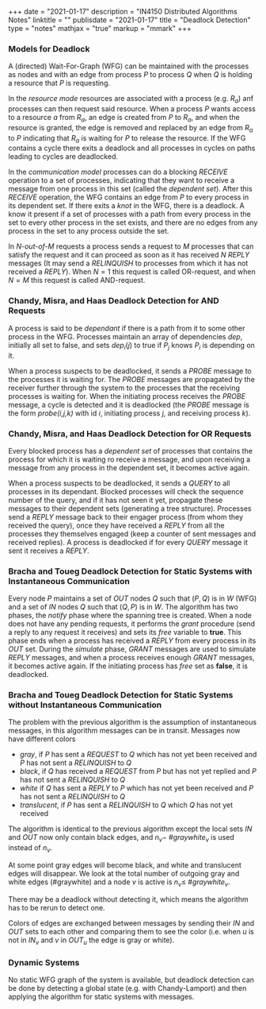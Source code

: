 +++
date = "2021-01-17"
description = "IN4150 Distributed Algorithms Notes"
linktitle = ""
publisdate = "2021-01-17"
title = "Deadlock Detection"
type = "notes"
mathjax = "true"
markup = "mmark"
+++

### Models for Deadlock

A (directed) Wait-For-Graph (WFG) can be maintained with the processes as nodes and with an edge from process $P$ to process $Q$ when $Q$ is holding a resource that $P$ is requesting.

In the _resource mode_ resources are associated with a process (e.g. $R_a$) anf processes can then request said  resource. When a process $P$ wants access to a resource $a$ from $R_a$, an edge is created from $P$ to $R_a$, and when the resource is granted, the edge is removed and replaced by an edge from $R_a$ to $P$ indicating that $R_a$ is waiting for $P$ to release the resource. If the WFG contains a cycle there exits a deadlock and all processes in cycles on paths leading to cycles are deadlocked.

In the _communication model_ processes can do a blocking _RECEIVE_ operation to a set of processes, indicating that they want to receive a message from one process in this set (called the _dependent set_). After this _RECEIVE_ operation, the WFG contains an edge from $P$ to every process in its dependent set. If there exits a _knot_ in the WFG, there is a deadlock. A know it present if a set of processes with a path from every process in the set to every other process in the set exists, and there are no edges from any process in the set to any process outside the set.

In _N-out-of-M_ requests a process sends a request to $M$ processes that can satisfy the request and it can proceed as soon as it has received $N$ _REPLY_ messages (It may send a _RELINQUISH_ to processes from which it has not received a _REPLY_). When $N=1$ this request is called OR-request, and when $N=M$ this request is called AND-request.

### Chandy, Misra, and Haas Deadlock Detection for AND Requests

A process is said to be _dependant_ if there is a path from it to some other process in the WFG. Processes maintain an array of dependencies _dep_, initially all set to false, and sets $dep_i(j)$ to true if $P_j$ knows $P_i$ is depending on it.

When a process suspects to be deadlocked, it sends a _PROBE_ message to the processes it is waiting for. The _PROBE_ messages are propagated by the receiver further through the system to the processes that the receiving processes is waiting for. When the initiating process receives the _PROBE_ message, a cycle is detected and it is deadlocked (the _PROBE_ message is the form _probe(i,j,k)_ with id _i_, initiating process _j_, and receiving process _k_).

### Chandy, Misra, and Haas Deadlock Detection for OR Requests

Every blocked process has a _dependent set_ of processes that contains the process for which it is waiting ro receive a message, and upon receiving a message from any process in the dependent set, it becomes active again.

When a process suspects to be deadlocked, it sends a _QUERY_ to all processes in its dependant. Blocked processes will check the sequence number of the query, and if it has not seen it yet, propagate these messages to their dependent sets (generating a tree structure). Processes send a _REPLY_ message back to their engager process (from whom they received the query), once they have received a _REPLY_ from all the processes they themselves engaged (keep a counter of sent messages and received replies). A process is deadlocked if for every _QUERY_ message it sent it receives a _REPLY_.

### Bracha and Toueg Deadlock Detection for Static Systems with Instantaneous Communication

Every node $P$ maintains a set of _OUT_ nodes $Q$ such that $(P,Q)$ is in $W$ (WFG) and a set of _IN_ nodes $Q$ such that $(Q,P)$ is in $W$. The algorithm has two phases, the _notify_ phase where the spanning tree is created. When a node does not have any pending requests, it performs the _grant_ procedure (send a reply to any request it receives) and sets its _free_ variable to **true**. This phase ends when a process has received a _REPLY_ from every process in its _OUT_ set. During the _simulate_ phase, _GRANT_ messages are used to simulate _REPLY_ messages, and when a process receives enough _GRANT_ messages, it becomes active again. If the initiating process has _free_ set as **false**, it is deadlocked.

### Bracha and Toueg Deadlock Detection for Static Systems without Instantaneous Communication

The problem with the previous algorithm is the assumption of instantaneous messages, in this algorithm messages can be in transit. Messages now have different colors

- _gray_, if $P$ has sent a _REQUEST_ to $Q$ which has not yet been received and $P$ has not sent a _RELINQUISH_ to $Q$
- _black_, if $Q$ has received a _REQUEST_ from $P$ but has not yet replied and $P$ has not sent a _RELINQUISH_ to $Q$
- _white_ if $Q$ has sent a _REPLY_ to $P$ which has not yet been received and $P$ has not sent a _RELINQUISH_ to $Q$
- _translucent_, if $P$ has sent a _RELINQUISH_ to $Q$ which $Q$ has not yet received

The algorithm is identical to the previous algorithm except the local sets _IN_ and _OUT_ now only contain black edges, and $n_v-$ #$graywhite_v$ is used instead of $n_v$.

At some point gray edges will become black, and white and translucent edges will disappear. We look at the total number of outgoing gray and white edges (#graywhite) and a node $v$ is active is $n_v\le$ #$graywhite_v$.

There may be a deadlock without detecting it, which means the algorithm has to be rerun to detect one.

Colors of edges are exchanged between messages by sending their _IN_ and _OUT_ sets to each other and comparing them to see the color (i.e. when  $u$ is not in $IN_v$ and $v$ in $OUT_u$ the edge is gray or white).

### Dynamic Systems

No static WFG graph of the system is available, but deadlock detection can be done by detecting a global state (e.g. with Chandy-Lamport) and then applying the algorithm for static systems with messages.
